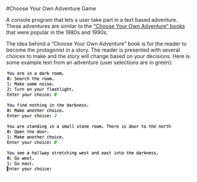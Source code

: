 #Choose Your Own Adventure Game

A console program that lets a user take part in a text based adventure. These adventures are similar to the [“Choose Your Own Adventure” books](https://en.wikipedia.org/wiki/Choose_Your_Own_Adventure) that were popular in the 1980s and 1990s.

The idea behind a “Choose Your Own Adventure” book is for the reader to become the protagonist in a story. The reader is presented with several choices to make and the story will change based on your decisions. Here is some example text from an adventure (user selections are in green):

<a href="url"><img src="game-output.png" width="650" ></a>
